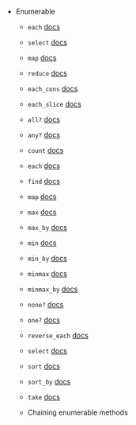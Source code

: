 - Enumerable
  - `each` [docs](https://devdocs.io/ruby~2.5/enumerator#method-i-each)
  - `select` [docs](https://devdocs.io/ruby~2.5/enumerable#method-i-select)
  - `map` [docs](https://devdocs.io/ruby~2.5/enumerable#method-i-map)
  - `reduce` [docs](https://devdocs.io/ruby~2.5/enumerable#method-i-reduce)
  - `each_cons` [docs](https://devdocs.io/ruby~2.5/enumerable#method-i-each_cons)
  - `each_slice` [docs](https://devdocs.io/ruby~2.5/enumerable#method-i-each_slice)
  - `all?` [docs](https://devdocs.io/ruby~2.5/enumerable#method-i-all-3F)
  - `any?` [docs](https://devdocs.io/ruby~2.5/enumerable#method-i-any-3F)
  - `count` [docs](https://devdocs.io/ruby~2.5/enumerable#method-i-count)
  - `each` [docs](https://devdocs.io/ruby~2.5/enumerator#method-i-each)
  - `find` [docs](https://devdocs.io/ruby~2.5/encoding#method-c-find)
  - `map` [docs](https://devdocs.io/ruby~2.5/enumerable#method-i-map)
  - `max` [docs](https://devdocs.io/ruby~2.5/enumerable#method-i-max)
  - `max_by` [docs](https://devdocs.io/ruby~2.5/enumerable#method-i-max_by)
  - `min` [docs](https://devdocs.io/ruby~2.5/enumerable#method-i-min)
  - `min_by` [docs](https://devdocs.io/ruby~2.5/enumerable#method-i-min_by)
  - `minmax` [docs](https://devdocs.io/ruby~2.5/enumerable#method-i-minmax)
  - `minmax_by` [docs](https://devdocs.io/ruby~2.5/enumerable#method-i-minmax_by)
  - `none?` [docs](https://devdocs.io/ruby~2.5/enumerable#method-i-none-3F)
  - `one?` [docs](https://devdocs.io/ruby~2.5/enumerable#method-i-one-3F)
  - `reverse_each` [docs](https://devdocs.io/ruby~2.5/enumerable#method-i-reverse_each)
  - `select` [docs](https://devdocs.io/ruby~2.5/enumerable#method-i-select)
  - `sort` [docs](https://devdocs.io/ruby~2.5/enumerable#method-i-sort)
  - `sort_by` [docs](https://devdocs.io/ruby~2.5/enumerable#method-i-sort_by)
  - `take` [docs](https://devdocs.io/ruby~2.5/enumerable#method-i-take)

  - Chaining enumerable methods
